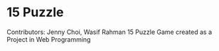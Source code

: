 # 15 Puzzle
Contributors: Jenny Choi, Wasif Rahman
15 Puzzle Game created as a Project in Web Programming


